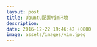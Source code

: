 ```yaml
---
layout: post
title: Ubuntu配置Vim环境
description:
date: 2016-12-22 19:46:42 +0800
image: assets/images/vim.jpeg
---
```

